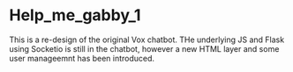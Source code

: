 # Help_me_gabby_1

This is a re-design of the original Vox chatbot.   THe underlying JS and Flask using Socketio is still in the chatbot, however a new HTML layer and some user manageemnt has been introduced.  

